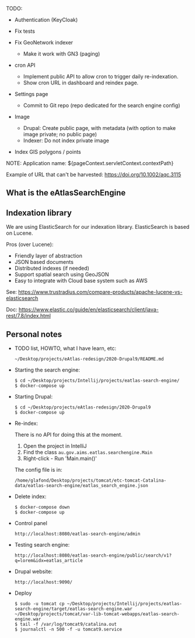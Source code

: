 TODO:

- Authentication (KeyCloak)

- Fix tests

- Fix GeoNetwork indexer
  - Make it work with GN3 (paging)

- cron API
  - Implement public API to allow cron to trigger daily re-indexation.
  - Show cron URL in dashboard and reindex page.

- Settings page
  - Commit to Git repo (repo dedicated for the search engine config)

- Image
  - Drupal: Create public page, with metadata (with option to make image private; no public page)
  - Indexer: Do not index private image

- Index GIS polygons / points

NOTE: Application name: ${pageContext.servletContext.contextPath}

Example of URL that can't be harvested: https://doi.org/10.1002/aqc.3115

## What is the eAtlasSearchEngine

## Indexation library

We are using ElasticSearch for our indexation library.
ElasticSearch is based on Lucene.

Pros (over Lucene):
* Friendly layer of abstraction
* JSON based documents
* Distributed indexes (if needed)
* Support spatial search using GeoJSON
* Easy to integrate with Cloud base system such as AWS

See: https://www.trustradius.com/compare-products/apache-lucene-vs-elasticsearch

Doc:
https://www.elastic.co/guide/en/elasticsearch/client/java-rest/7.8/index.html

## Personal notes

- TODO list, HOWTO, what I have learn, etc:  
  ```
  ~/Desktop/projects/eAtlas-redesign/2020-Drupal9/README.md
  ```

- Starting the search engine:
  ```
  $ cd ~/Desktop/projects/Intellij/projects/eatlas-search-engine/
  $ docker-compose up
  ```

- Starting Drupal:
  ```
  $ cd ~/Desktop/projects/eAtlas-redesign/2020-Drupal9
  $ docker-compose up
  ```

- Re-index:

  There is no API for doing this at the moment.
  1. Open the project in IntelliJ
  2. Find the class `au.gov.aims.eatlas.searchengine.Main`
  3. Right-click - Run 'Main.main()'

  The config file is in:
  ```
  /home/glafond/Desktop/projects/tomcat/etc-tomcat-Catalina-data/eatlas-search-engine/eatlas_search_engine.json
  ```

- Delete index:

  ```
  $ docker-compose down
  $ docker-compose up
  ```

- Control panel
  ```
  http://localhost:8080/eatlas-search-engine/admin
  ```

- Testing search engine:  
  ```
  http://localhost:8080/eatlas-search-engine/public/search/v1?q=lorem&idx=eatlas_article
  ```

- Drupal website:  
  ```
  http://localhost:9090/
  ```

- Deploy

  ```
  $ sudo -u tomcat cp ~/Desktop/projects/Intellij/projects/eatlas-search-engine/target/eatlas-search-engine.war ~/Desktop/projects/tomcat/var-lib-tomcat-webapps/eatlas-search-engine.war
  $ tail -f /var/log/tomcat9/catalina.out
  $ journalctl -n 500 -f -u tomcat9.service
  ```
